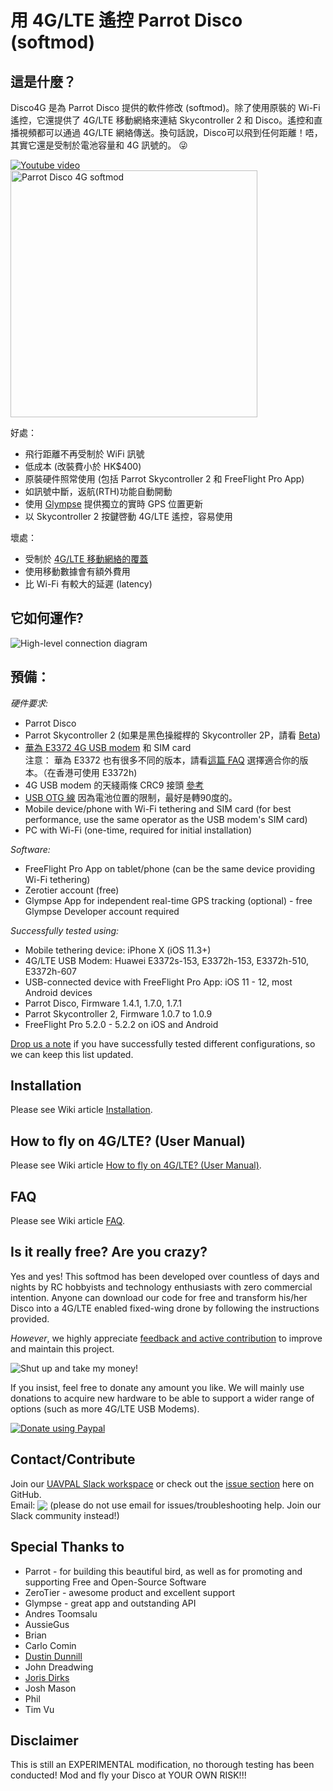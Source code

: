 ﻿# 用 4G/LTE 遙控 Parrot Disco (softmod)

## 這是什麼？
Disco4G 是為 Parrot Disco 提供的軟件修改 (softmod)。除了使用原裝的 Wi-Fi 遙控，它還提供了 4G/LTE 移動網絡來連結 Skycontroller 2 和 Disco。遙控和直播視頻都可以通過 4G/LTE 網絡傳送。換句話說，Disco可以飛到任何距離！唔，其實它還是受制於電池容量和 4G 訊號的。 :stuck_out_tongue_winking_eye:

[![Youtube video](https://uavpal.com/img/yt_thumbail_github.png)](https://www.youtube.com/watch?v=e9Xl3tTwReQ)
<img src="https://designquest.com.hk/share/disco4g/body.jpg" alt="Parrot Disco 4G softmod" style="width:395px;">

好處：
- 飛行距離不再受制於 WiFi 訊號
- 低成本 (改裝費小於 HK$400)
- 原裝硬件照常使用 (包括 Parrot Skycontroller 2 和 FreeFlight Pro App)
- 如訊號中斷，返航(RTH)功能自動開動
- 使用 [Glympse](https://www.glympse.com/get-glympse-app/) 提供獨立的實時 GPS 位置更新
- 以 Skycontroller 2 按鍵啓動 4G/LTE 遙控，容易使用
 
壞處：
- 受制於 [4G/LTE 移動網絡的覆蓋](https://zh.wikipedia.org/wiki/%E5%90%84%E5%9C%8B4G_LTE%E6%BB%B2%E9%80%8F%E7%8E%87%E5%88%97%E8%A1%A8) 
- 使用移動數據會有額外費用
- 比 Wi-Fi 有較大的延遲 (latency)

## 它如何運作?
![High-level connection diagram](https://designquest.com.hk/share/disco4g/disco4g-chart.jpg)

## 預備：
*硬件要求:*
- Parrot Disco
- Parrot Skycontroller 2 (如果是黑色操縱桿的 Skycontroller 2P，請看 [Beta](https://github.com/uavpal/disco4g/issues/18#issuecomment-402980602))
- [華為 E3372 4G USB modem](https://consumer.huawei.com/en/mobile-broadband/e3372/specs/) 和 SIM card\
注意： 華為 E3372 也有很多不同的版本，請看[這篇 FAQ](https://github.com/uavpal/disco4g/wiki/FAQ#e3372models) 選擇適合你的版本。（在香港可使用 E3372h)
- 4G USB modem 的天綫兩條 CRC9 接頭 [參考](https://bit.ly/2ryfSy9)
- [USB OTG 線](https://bit.ly/2EknoFb) 因為電池位置的限制，最好是轉90度的。
- Mobile device/phone with Wi-Fi tethering and SIM card (for best performance, use the same operator as the USB modem's SIM card)
- PC with Wi-Fi (one-time, required for initial installation)

*Software:*
- FreeFlight Pro App on tablet/phone (can be the same device providing Wi-Fi tethering)
- Zerotier account (free)
- Glympse App for independent real-time GPS tracking (optional) - free Glympse Developer account required

*<a name="supportedhw">Successfully tested using:</a>*
- Mobile tethering device: iPhone X (iOS 11.3+)
- 4G/LTE USB Modem: Huawei E3372s-153, E3372h-153, E3372h-510, E3372h-607
- USB-connected device with FreeFlight Pro App: iOS 11 - 12, most Android devices
- Parrot Disco, Firmware 1.4.1, 1.7.0, 1.7.1
- Parrot Skycontroller 2, Firmware 1.0.7 to 1.0.9
- FreeFlight Pro 5.2.0 - 5.2.2 on iOS and Android

[Drop us a note](https://github.com/uavpal/disco4g/#contactcontribute) if you have successfully tested different configurations, so we can keep this list updated.

## Installation
Please see Wiki article [Installation](https://github.com/uavpal/disco4g/wiki/Installation).

## How to fly on 4G/LTE? (User Manual)
Please see Wiki article [How to fly on 4G/LTE? (User Manual)](https://github.com/uavpal/disco4g/wiki/How-to-fly-on-4G-LTE-(User-Manual)).

## FAQ
Please see Wiki article [FAQ](https://github.com/uavpal/disco4g/wiki/FAQ).

## Is it really free? Are you crazy?
Yes and yes! This softmod has been developed over countless of days and nights by RC hobbyists and technology enthusiasts with zero commercial intention.
Anyone can download our code for free and transform his/her Disco into a 4G/LTE enabled fixed-wing drone by following the instructions provided.

_However_, we highly appreciate [feedback and active contribution](#contactcontribute) to improve and maintain this project.

![Shut up and take my money!](http://image.ibb.co/cLw9SS/shut_up_and_take_my_money.jpg)

If you insist, feel free to donate any amount you like. We will mainly use donations to acquire new hardware to be able to support a wider range of options (such as more 4G/LTE USB Modems).

[![Donate using Paypal](https://www.paypalobjects.com/en_US/i/btn/btn_donateCC_LG.gif)](https://www.paypal.com/cgi-bin/webscr?cmd=_donations&business=GY3BTZPLPBB2W&lc=US&item_name=UAVPAL&cn=Add%20special%20instructions%3A&no_shipping=1&currency_code=USD&bn=PP-DonationsBF:btn_donateCC_LG.gif:NonHosted)

## Contact/Contribute
Join our [UAVPAL Slack workspace](https://join.slack.com/t/uavpal/shared_invite/enQtMzQ4NDA5NzU0MDM5LTcyNjVjMjdkMDU4ODYwYjJmZjg1MWJmMWQwYzQyOTYzZDJiNTYwNzY3MzFiMjQ1NmIwYWE2YjQ0NzdkYWFiMGQ) or check out the [issue section](https://github.com/uavpal/disco4g/issues) here on GitHub.\
Email: <img valign="bottom" src="https://image.ibb.co/mK4krx/uavpalmail2.png"> (please do not use email for issues/troubleshooting help. Join our Slack community instead!)

## Special Thanks to
- Parrot - for building this beautiful bird, as well as for promoting and supporting Free and Open-Source Software
- ZeroTier - awesome product and excellent support
- Glympse - great app and outstanding API
- Andres Toomsalu
- AussieGus
- Brian
- Carlo Comin
- [Dustin Dunnill](https://www.youtube.com/channel/UCVQWy-DTLpRqnuA17WZkjRQ)
- John Dreadwing
- [Joris Dirks](https://djoris.nl)
- Josh Mason
- Phil
- Tim Vu

## Disclaimer
This is still an EXPERIMENTAL modification, no thorough testing has been conducted! Mod and fly your Disco at YOUR OWN RISK!!!


